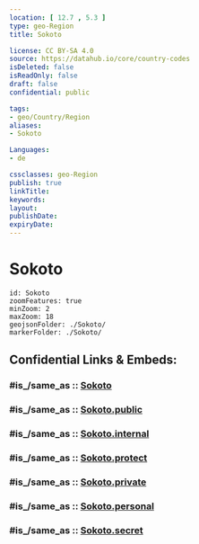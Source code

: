 ```yaml
---
location: [ 12.7 , 5.3 ] 
type: geo-Region
title: Sokoto

license: CC BY-SA 4.0
source: https://datahub.io/core/country-codes
isDeleted: false
isReadOnly: false
draft: false
confidential: public

tags:
- geo/Country/Region
aliases:
- Sokoto

Languages:
- de

cssclasses: geo-Region
publish: true
linkTitle: 
keywords: 
layout: 
publishDate: 
expiryDate: 
---
```


# Sokoto

```leaflet
id: Sokoto
zoomFeatures: true 
minZoom: 2 
maxZoom: 18
geojsonFolder: ./Sokoto/
markerFolder: ./Sokoto/
```


## Confidential Links & Embeds: 

### #is_/same_as :: [Sokoto](/_Standards/Earth/Continent/Africa/Africa~Central/Nigeria/Zones~Nigeria/Nigeria~North-West/Sokoto.md) 

### #is_/same_as :: [Sokoto.public](/_public/Earth/Continent/Africa/Africa~Central/Nigeria/Zones~Nigeria/Nigeria~North-West/Sokoto.public.md) 

### #is_/same_as :: [Sokoto.internal](/_internal/Earth/Continent/Africa/Africa~Central/Nigeria/Zones~Nigeria/Nigeria~North-West/Sokoto.internal.md) 

### #is_/same_as :: [Sokoto.protect](/_protect/Earth/Continent/Africa/Africa~Central/Nigeria/Zones~Nigeria/Nigeria~North-West/Sokoto.protect.md) 

### #is_/same_as :: [Sokoto.private](/_private/Earth/Continent/Africa/Africa~Central/Nigeria/Zones~Nigeria/Nigeria~North-West/Sokoto.private.md) 

### #is_/same_as :: [Sokoto.personal](/_personal/Earth/Continent/Africa/Africa~Central/Nigeria/Zones~Nigeria/Nigeria~North-West/Sokoto.personal.md) 

### #is_/same_as :: [Sokoto.secret](/_secret/Earth/Continent/Africa/Africa~Central/Nigeria/Zones~Nigeria/Nigeria~North-West/Sokoto.secret.md)

